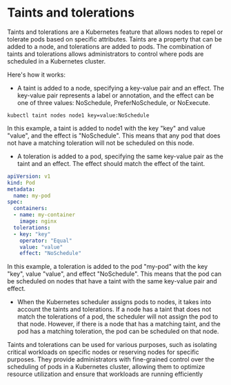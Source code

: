 # Taints and tolerations
Taints and tolerations are a Kubernetes feature that allows nodes to repel or tolerate pods based on specific attributes. Taints are a property that can be added to a node, and tolerations are added to pods. The combination of taints and tolerations allows administrators to control where pods are scheduled in a Kubernetes cluster.

Here's how it works:

* A taint is added to a node, specifying a key-value pair and an effect. The key-value pair represents a label or annotation, and the effect can be one of three values: NoSchedule, PreferNoSchedule, or NoExecute.
```
kubectl taint nodes node1 key=value:NoSchedule
```
In this example, a taint is added to node1 with the key "key" and value "value", and the effect is "NoSchedule". This means that any pod that does not have a matching toleration will not be scheduled on this node.

* A toleration is added to a pod, specifying the same key-value pair as the taint and an effect. The effect should match the effect of the taint.
```yaml
apiVersion: v1
kind: Pod
metadata:
  name: my-pod
spec:
  containers:
  - name: my-container
    image: nginx
  tolerations:
  - key: "key"
    operator: "Equal"
    value: "value"
    effect: "NoSchedule"
```
In this example, a toleration is added to the pod "my-pod" with the key "key", value "value", and effect "NoSchedule". This means that the pod can be scheduled on nodes that have a taint with the same key-value pair and effect.

* When the Kubernetes scheduler assigns pods to nodes, it takes into account the taints and tolerations. If a node has a taint that does not match the tolerations of a pod, the scheduler will not assign the pod to that node. However, if there is a node that has a matching taint, and the pod has a matching toleration, the pod can be scheduled on that node.

Taints and tolerations can be used for various purposes, such as isolating critical workloads on specific nodes or reserving nodes for specific purposes. They provide administrators with fine-grained control over the scheduling of pods in a Kubernetes cluster, allowing them to optimize resource utilization and ensure that workloads are running efficiently